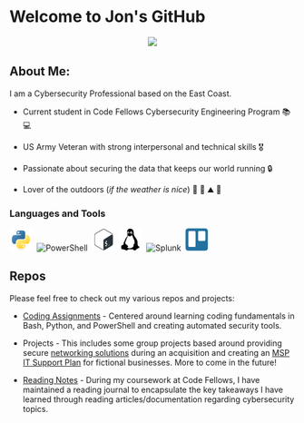 # Welcome to Jon's GitHub

<div id="header" align="center">
  <img src="https://media.giphy.com/media/077i6AULCXc0FKTj9s/giphy.gif"/>
</div>

## About Me:

I am a Cybersecurity Professional based on the East Coast.

* Current student in Code Fellows Cybersecurity Engineering Program 📚 💻

* US Army Veteran with strong interpersonal and technical skills 🎖️

* Passionate about securing the data that keeps our world running 🔒

* Lover of the outdoors (_if the weather is nice_) 🚴 🥾 ⛰️ 🎿

### Languages and Tools

<div>
  <img src="https://github.com/devicons/devicon/blob/master/icons/python/python-original.svg" title="Python" alt="Python" width="40" height="40"/>&nbsp;
  <img src="https://gist.githubusercontent.com/Xainey/d5bde7d01dcbac51ac951810e94313aa/raw/6c858c46726541b48ddaaebab29c41c07a196394/PowerShell.svg" title="PowerShell" alt="PowerShell" width="40" height="40"/>&nbsp;
  <img src="https://raw.githubusercontent.com/devicons/devicon/master/icons/bash/bash-original.svg" title="Bash" alt="Bash" width="40" height="40"/>&nbsp;
  <img src="https://github.com/devicons/devicon/blob/master/icons/linux/linux-plain.svg" title="Linux" alt="Linux" width="40" height="40"/>&nbsp;
   <img src="https://upload.wikimedia.org/wikipedia/commons/1/1d/Splunk_logo.svg" title="Splunk" alt="Splunk" width="40" height="40"/>&nbsp;
  <img src="https://github.com/devicons/devicon/blob/master/icons/trello/trello-plain.svg" title="Trello" alt="Trello" width="40" height="40"/>&nbsp;
</div>

## Repos

Please feel free to check out my various repos and projects:

* [Coding Assignments](https://github.com/mcmullinj84/Ops-Code-Challenges) - Centered around learning coding fundamentals in Bash, Python, and PowerShell and creating automated security tools.

*  Projects - This includes some group projects based around providing secure [networking solutions](https://github.com/405f0und) during an acquisition and creating an [MSP IT Support Plan](https://github.com/Industrial-Software-Solutions-MSP) for fictional businesses. More to come in the future!

*  [Reading Notes](https://github.com/mcmullinj84/reading-notes) - During my coursework at Code Fellows, I have maintained a reading journal to encapsulate the key takeaways I have learned through reading articles/documentation regarding cybersecurity topics.
<!--
**mcmullinj84/mcmullinj84** is a ✨ _special_ ✨ repository because its `README.md` (this file) appears on your GitHub profile.

Here are some ideas to get you started:

- 🔭 I’m currently working on ...
- 🌱 I’m currently learning ...
- 👯 I’m looking to collaborate on ...
- 🤔 I’m looking for help with ...
- 💬 Ask me about ...
- 📫 How to reach me: ...
- 😄 Pronouns: ...
- ⚡ Fun fact: ...
-->
